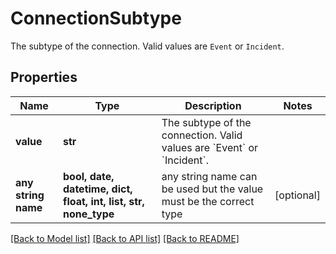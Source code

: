 # ConnectionSubtype

The subtype of the connection. Valid values are `Event` or `Incident`.

## Properties
Name | Type | Description | Notes
------------ | ------------- | ------------- | -------------
**value** | **str** | The subtype of the connection. Valid values are &#x60;Event&#x60; or &#x60;Incident&#x60;. | 
**any string name** | **bool, date, datetime, dict, float, int, list, str, none_type** | any string name can be used but the value must be the correct type | [optional]

[[Back to Model list]](../README.md#documentation-for-models) [[Back to API list]](../README.md#documentation-for-api-endpoints) [[Back to README]](../README.md)


